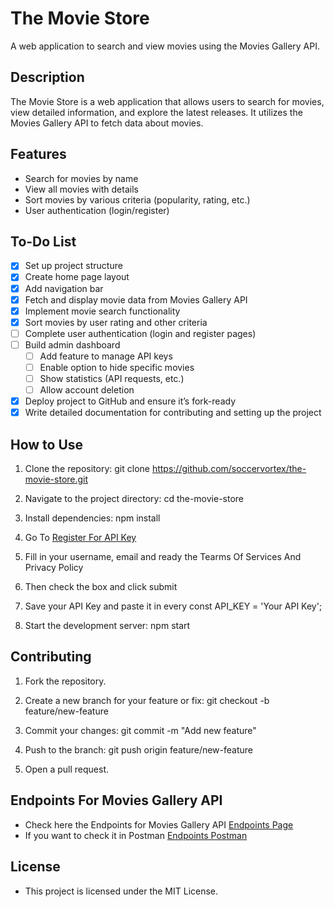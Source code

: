 # The Movie Store
 A web application to search and view movies using the Movies Gallery API.

## Description
The Movie Store is a web application that allows users to search for movies, view detailed information, and explore the latest releases. It utilizes the Movies Gallery API to fetch data about movies.

## Features
- Search for movies by name
- View all movies with details
- Sort movies by various criteria (popularity, rating, etc.)
- User authentication (login/register)

## To-Do List
- [x] Set up project structure
- [x] Create home page layout
- [x] Add navigation bar
- [x] Fetch and display movie data from Movies Gallery API
- [x] Implement movie search functionality
- [x] Sort movies by user rating and other criteria
- [ ] Complete user authentication (login and register pages)
- [ ] Build admin dashboard
   - [ ] Add feature to manage API keys
   - [ ] Enable option to hide specific movies
   - [ ] Show statistics (API requests, etc.)
   - [ ] Allow account deletion
- [x] Deploy project to GitHub and ensure it’s fork-ready
- [x] Write detailed documentation for contributing and setting up the project

## How to Use
1. Clone the repository: git clone https://github.com/soccervortex/the-movie-store.git

2. Navigate to the project directory: cd the-movie-store

3. Install dependencies: npm install

4. Go To [Register For API Key](https://movieapi-v2ft.onrender.com/api/register)

5. Fill in your username, email and ready the Tearms Of Services And Privacy Policy

6. Then check the box and click submit

7. Save your API Key and paste it in every const API_KEY = 'Your API Key';

8. Start the development server: npm start

## Contributing
1. Fork the repository.

2. Create a new branch for your feature or fix: git checkout -b feature/new-feature

3. Commit your changes: git commit -m "Add new feature"

4. Push to the branch: git push origin feature/new-feature

5. Open a pull request.

## Endpoints For Movies Gallery API

- Check here the Endpoints for Movies Gallery API [Endpoints Page](https://portal.fabrixapi.com/movie-gallery-api-b8sr8/api/movie-gallery-api-96evz/endpoint)
- If you want to check it in Postman [Endpoints Postman](https://www.postman.com/xottikmw/movie-api/documentation/j48ines/movie-api?workspaceId=637011f6-87a4-4718-a6cb-0093be55eeb0)

## License
- This project is licensed under the MIT License.

